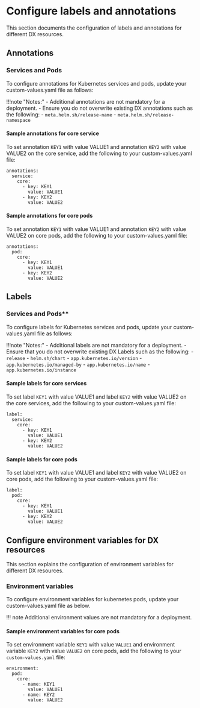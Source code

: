 # Configure labels and annotations

This section documents the configuration of labels and annotations for different DX resources.

## Annotations

### Services and Pods

To configure annotations for Kubernetes services and pods, update your custom-values.yaml file as follows:

!!!note "Notes:"
    -   Additional annotations are not mandatory for a deployment.
    -   Ensure you do not overwrite existing DX annotations such as the following:
        -  `meta.helm.sh/release-name`
        -  `meta.helm.sh/release-namespace`

#### Sample annotations for core service
To set annotation `KEY1` with value VALUE1 and annotation `KEY2` with value VALUE2 on the core service, add the following to your custom-values.yaml file:

```
annotations:
  service: 
    core: 
      - key: KEY1
        value: VALUE1
      - key: KEY2
        value: VALUE2
```

#### Sample annotations for core pods
To set annotation `KEY1` with value VALUE1 and annotation `KEY2` with value VALUE2 on core pods, add the following to your custom-values.yaml file:

```
annotations:
  pod: 
    core: 
      - key: KEY1
        value: VALUE1
      - key: KEY2
        value: VALUE2
```

## Labels

### Services and Pods**

To configure labels for Kubernetes services and pods, update your custom-values.yaml file as follows:

!!!note "Notes:"
    -   Additional labels are not mandatory for a deployment.
    -   Ensure that you do not overwrite existing DX Labels such as the following:
        -  `release`
        -  `helm.sh/chart`
        -  `app.kubernetes.io/version`
        -  `app.kubernetes.io/managed-by`
        -  `app.kubernetes.io/name`
        -  `app.kubernetes.io/instance`
      
#### Sample labels for core services
To set label `KEY1` with value VALUE1 and label `KEY2` with value VALUE2 on the core services, add the following to your custom-values.yaml file:

```
label:
  service: 
    core: 
      - key: KEY1
        value: VALUE1
      - key: KEY2
        value: VALUE2
```

#### Sample labels for core pods
To set label `KEY1` with value VALUE1 and label `KEY2` with value VALUE2 on core pods, add the following to your custom-values.yaml file:

```
label:
  pod: 
    core: 
      - key: KEY1
        value: VALUE1
      - key: KEY2
        value: VALUE2
```

## Configure environment variables for DX resources
This section explains the configuration of environment variables for different DX resources.

### Environment variables
To configure environment variables for kubernetes pods, update your custom-values.yaml file as below.

!!! note
    Additional environment values are not mandatory for a deployment.

#### Sample environment variables for core pods
To set environment variable `KEY1` with value `VALUE1` and environment variable `KEY2` with value `VALUE2` on core pods, add the following to your `custom-values.yaml` file:

```
environment:
  pod: 
    core: 
      - name: KEY1
        value: VALUE1
      - name: KEY2
        value: VALUE2
```